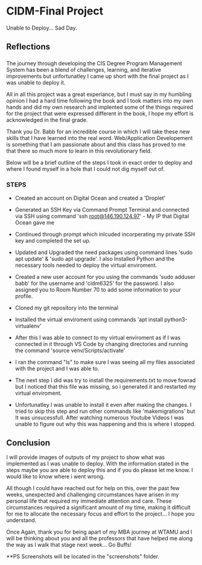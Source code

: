 # CIDM-Final Project
Unable to Deploy... Sad Day.

## Reflections

### 
The journey through developing the CIS Degree Program Management System has been a blend of challenges, learning, and iterative improvements but unfortunatley I came up short with the final project as I was unable to deploy it.

All in all this project was a great experiance, but I must say in my humbling opinion I had a hard time following the book and I took matters into my own hands and did my own research and implented some of the things required for the project that were expressed different in the book, I hope my effort is acknowledged in the final grade. 

Thank you Dr. Babb for an incredible course in which I will take these new skills that I have learned into the real word. Web/Application Developement is something that I am passionate about and this class has proved to me that there so much more to learn in this revolutionary field.

Below will be a brief outline of the steps I took in exact order to deploy and where I found myself in a hole that I could not dig myself out of.


### STEPS 
- Created an account on Digital Ocean and created a 'Droplet'

- Generated an SSH Key via Command Prompt Terminal and connected via SSH using command 'ssh root@146.190.124.97' - My IP that Digital Ocean gave me

- Continued through prompt which inlcuded incorperating my private SSH key and completed the set up.

- Updated and Upgraded the need packages using command lines 'sudo apt update' & 'sudo apt upgrade'. I also Installed Python and the necessary tools needed to deploy the virtual enviroment.

- Created a new user account for you using the commands 'sudo adduser babb' for the username and 'cidm6325' for the password. I also assigned you to Room Number 70 to add some information to your profile.

- Cloned my git repository into the terminal 

- Installed the virtual enviroment using commands 'apt install python3-virtualenv'
  
- After this I was able to connect to my virtual enviroment as if I was connected in it through VS Code by changing directories and running the command 'source venv/Scripts/activate'

- I ran the command "ls" to make sure I was seeing all my files associated with the project and I was able to.

- The next step I did was try to install the requirements.txt to move fowrad but I noticed that this file was missing, so i generated it and restarted my virtual enviroment.

- Unfortunatley I was unable to install it even after making the changes. I tried to skip this step and run other commands like 'makemigrations' but It was unsucessfull. After watching numerous Youtube Videos I was unable to figure out why this was happening and this is where I stopped.

## Conclusion
I will provide images of outputs of my project to show what was implemented as I was unable to deploy. With the information stated in the steps maybe you are able to deploy this and if you do please let me know. I would like to know where i went wrong.

All though I could have reached out for help on this, over the past few weeks, unexpected and challenging circumstances have arisen in my personal life that required my immediate attention and care. These circumstances required a significant amount of my time, making it difficult for me to allocate the necessary focus and effort to the project... I hope you understand.

Once Again, thank you for being apart of my MBA journey at WTAMU and I will be thinking about you and all the professors that have helped me along the way as I walk that stage next week... Go Buffs!

**PS Screenshots will be located in the "screenshots" folder.
